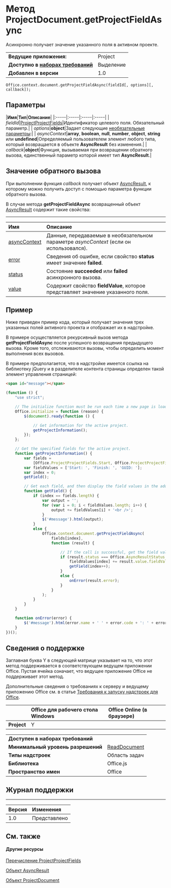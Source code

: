 
# Метод ProjectDocument.getProjectFieldAsync
Асинхронно получает значение указанного поля в активном проекте.

|||
|:-----|:-----|
|**Ведущие приложения:**|Project|
|**Доступно в [наборах требований](../../docs/overview/specify-office-hosts-and-api-requirements.md)**|Выделение|
|**Добавлен в версии**|1.0|

```
Office.context.document.getProjectFieldAsync(fieldId[, options][, callback]);
```


## Параметры



|**Имя**|**Тип**|**Описание**|
|:-----|:-----|:-----|:-----|
| _fieldId_|[ProjectProjectFields](../../reference/shared/projectprojectfields-enumeration.md)|Идентификатор целевого поля. Обязательный параметр.|
| _options_|**object**|Задает следующие [необязательные параметры](../../docs/develop/asynchronous-programming-in-office-add-ins.md#passing-optional-parameters-to-asynchronous-methods):|
| _asyncContext_|**array**, **boolean**, **null**, **number**, **object**, **string** или **undefined**|Определяемый пользователем элемент любого типа, который возвращается в объекте **AsyncResult** без изменения.|
| _callback_|**object**|Функция, вызываемая при возвращении обратного вызова, единственный параметр которой имеет тип **AsyncResult**.|

## Значение обратного вызова

При выполнении функция _callback_ получает объект [AsyncResult](../../reference/shared/asyncresult.md), к которому можно получить доступ с помощью параметра функции обратного вызова.

В случае метода **getProjectFieldAsync** возвращенный объект [AsyncResult](../../reference/shared/asyncresult.md) содержит такие свойства:


****


|**Имя**|**Описание**|
|:-----|:-----|
|[asyncContext](../../reference/shared/asyncresult.asynccontext.md)|Данные, передаваемые в необязательном параметре _asyncContext_ (если он использовался).|
|[error](../../reference/shared/asyncresult.error.md)|Сведения об ошибке, если свойство **status** имеет значение **failed**.|
|[status](../../reference/shared/asyncresult.status.md)|Состояние **succeeded** или **failed** асинхронного вызова.|
|[value](../../reference/shared/asyncresult.value.md)|Содержит свойство **fieldValue**, которое представляет значение указанного поля.|

## Пример

Ниже приведен пример кода, который получает значения трех указанных полей активного проекта и отображает их в надстройке.

В примере осуществляется рекурсивный вызов метода **getProjectFieldAsync** после успешного возвращения предыдущего вызова. Кроме того, отслеживаются вызовы, чтобы определить момент выполнения всех вызовов.

В примере предполагается, что в надстройке имеется ссылка на библиотеку jQuery и в разделителе контента страницы определен такой элемент управления страницей:




```HTML
<span id="message"></span>
```




```js
(function () {
    "use strict";

    // The initialize function must be run each time a new page is loaded.
    Office.initialize = function (reason) {
        $(document).ready(function () {

            // Get information for the active project.
            getProjectInformation();
        });
    };

    // Get the specified fields for the active project.
    function getProjectInformation() {
        var fields =
            [Office.ProjectProjectFields.Start, Office.ProjectProjectFields.Finish, Office.ProjectProjectFields.GUID];
        var fieldValues = ['Start: ', 'Finish: ', 'GUID: '];
        var index = 0; 
        getField();

        // Get each field, and then display the field values in the add-in.
        function getField() {
            if (index == fields.length) {
                var output = '';
                for (var i = 0; i < fieldValues.length; i++) {
                    output += fieldValues[i] + '<br />';
                }
                $('#message').html(output);
            }
            else {
                Office.context.document.getProjectFieldAsync(
                    fields[index],
                    function (result) {

                        // If the call is successful, get the field value and then get the next field.
                        if (result.status === Office.AsyncResultStatus.Succeeded) {
                            fieldValues[index] += result.value.fieldValue;
                            getField(index++);
                        }
                        else {
                            onError(result.error);
                        }
                    }
                );
            }
        }
    }

    function onError(error) {
        $('#message').html(error.name + ' ' + error.code + ': ' + error.message);
    }
})();
```


## Сведения о поддержке


Заглавная буква Y в следующей матрице указывает на то, что этот метод поддерживается в соответствующем ведущем приложении Office. Пустая ячейка означает, что ведущее приложение Office не поддерживает этот метод.

Дополнительные сведения о требованиях к серверу и ведущему приложению Office см. в статье [Требования к запуску надстроек для Office](../../docs/overview/requirements-for-running-office-add-ins.md).


||**Office для рабочего стола Windows**|**Office Online (в браузере)**|
|:-----|:-----|:-----|
|**Project**|Y||

|||
|:-----|:-----|
|**Доступен в наборах требований**||
|**Минимальный уровень разрешений**|[ReadDocument](../../docs/develop/requesting-permissions-for-api-use-in-content-and-task-pane-add-ins.md)|
|**Типы надстроек**|Область задач|
|**Библиотека**|Office.js|
|**Пространство имен**|Office|

## Журнал поддержки



****


|**Версия**|**Изменения**|
|:-----|:-----|
|1.0|Представлено|

## См. также



#### Другие ресурсы


[Перечисление ProjectProjectFields](../../reference/shared/projectprojectfields-enumeration.md)

[Объект AsyncResult](../../reference/shared/asyncresult.md)

[Объект ProjectDocument](../../reference/shared/projectdocument.projectdocument.md)

